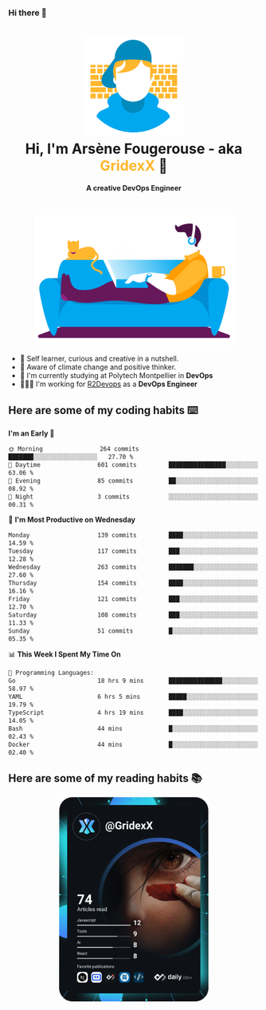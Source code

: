 ### Hi there 👋

<!--
**GridexX/gridexx** is a ✨ _special_ ✨ repository because its `README.md` (this file) appears on your GitHub profile.

Here are some ideas to get you started:

- 🔭 I’m currently working on ...
- 🌱 I’m currently learning ...
- 👯 I’m looking to collaborate on ...
- 🤔 I’m looking for help with ...
- 💬 Ask me about ...
- 📫 How to reach me: ...
- 😄 Pronouns: ...
- ⚡ Fun fact: ...
-->


<!-- Header -->
<h1 align="center">
  <img src="./images/user_profile.png" width="200">
  <br>
  Hi, I'm Arsène Fougerouse - aka <span style="color:#ffb72e">GridexX</span> 👋
</h1>


<p align="center">
  <b>A creative DevOps Engineer </b>
</p>
<br/>
<p align="center">
  <img src="./images/man_couch.png" width="400">
</p>

- 🎨 Self learner, curious and creative in a nutshell. 
- 🌱 Aware of climate change and positive thinker.
- 📕 I'm currently studying at Polytech Montpellier in **DevOps**
- 👨🏻‍💻 I'm working for [R2Devops](https://r2devops.io) as a **DevOps Engineer**


## Here are some of my coding habits ⌨️

<!-- Add a section about tech and Ops stack
  Like this one : https://github.com/Xanthus58#-tech-stack
-->
<!--START_SECTION:waka-->
**I'm an Early 🐤** 

```text
🌞 Morning                264 commits         ███████░░░░░░░░░░░░░░░░░░   27.70 % 
🌆 Daytime                601 commits         ████████████████░░░░░░░░░   63.06 % 
🌃 Evening                85 commits          ██░░░░░░░░░░░░░░░░░░░░░░░   08.92 % 
🌙 Night                  3 commits           ░░░░░░░░░░░░░░░░░░░░░░░░░   00.31 % 
```
📅 **I'm Most Productive on Wednesday** 

```text
Monday                   139 commits         ████░░░░░░░░░░░░░░░░░░░░░   14.59 % 
Tuesday                  117 commits         ███░░░░░░░░░░░░░░░░░░░░░░   12.28 % 
Wednesday                263 commits         ███████░░░░░░░░░░░░░░░░░░   27.60 % 
Thursday                 154 commits         ████░░░░░░░░░░░░░░░░░░░░░   16.16 % 
Friday                   121 commits         ███░░░░░░░░░░░░░░░░░░░░░░   12.70 % 
Saturday                 108 commits         ███░░░░░░░░░░░░░░░░░░░░░░   11.33 % 
Sunday                   51 commits          █░░░░░░░░░░░░░░░░░░░░░░░░   05.35 % 
```


📊 **This Week I Spent My Time On** 

```text
💬 Programming Languages: 
Go                       18 hrs 9 mins       ███████████████░░░░░░░░░░   58.97 % 
YAML                     6 hrs 5 mins        █████░░░░░░░░░░░░░░░░░░░░   19.79 % 
TypeScript               4 hrs 19 mins       ████░░░░░░░░░░░░░░░░░░░░░   14.05 % 
Bash                     44 mins             █░░░░░░░░░░░░░░░░░░░░░░░░   02.43 % 
Docker                   44 mins             █░░░░░░░░░░░░░░░░░░░░░░░░   02.40 % 
```


<!--END_SECTION:waka-->

## Here are some of my reading habits 📚
<div  align="center">
  <img src="./images/devcard.svg" width="300">
</div>
